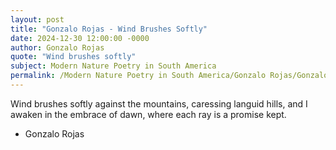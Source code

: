 ```yaml
---
layout: post
title: "Gonzalo Rojas - Wind Brushes Softly"
date: 2024-12-30 12:00:00 -0000
author: Gonzalo Rojas
quote: "Wind brushes softly"
subject: Modern Nature Poetry in South America
permalink: /Modern Nature Poetry in South America/Gonzalo Rojas/Gonzalo Rojas - Wind Brushes Softly
---
```


Wind brushes softly
against the mountains,
caressing languid hills,
and I awaken
in the embrace of dawn,
where each ray
is a promise kept.

- Gonzalo Rojas
